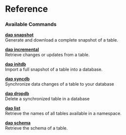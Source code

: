 # Reference

### Available Commands

[**dap snapshot**](https://app.gitbook.com/o/bxMToeZxeTDBdDYnurjg/s/md43XhVX1tvwrv25xyTO/)\
Generate and download a complete snapshot of a table.

[**dap incremental** ](https://app.gitbook.com/o/bxMToeZxeTDBdDYnurjg/s/md43XhVX1tvwrv25xyTO/)\
Retrieve changes or updates from a table.

[**dap initdb**](https://app.gitbook.com/o/bxMToeZxeTDBdDYnurjg/s/md43XhVX1tvwrv25xyTO/)\
Import a full snapshot of a table into a database.

[**dap syncdb**](https://app.gitbook.com/o/bxMToeZxeTDBdDYnurjg/s/md43XhVX1tvwrv25xyTO/)\
Synchronize data changes of a table to your database

[**dap dropdb**](https://app.gitbook.com/o/bxMToeZxeTDBdDYnurjg/s/md43XhVX1tvwrv25xyTO/)\
Delete a synchronized table in a database

[**dap list**](https://app.gitbook.com/o/bxMToeZxeTDBdDYnurjg/s/md43XhVX1tvwrv25xyTO/)\
Retrieve the names of all tables available in a namespace.

[**dap schema** ](https://app.gitbook.com/o/bxMToeZxeTDBdDYnurjg/s/md43XhVX1tvwrv25xyTO/)\
Retrieve the schema of a table.

